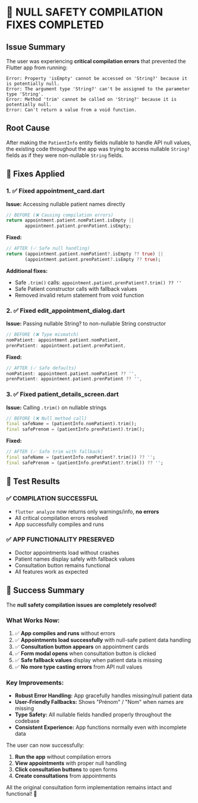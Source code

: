 # 🎯 NULL SAFETY COMPILATION FIXES COMPLETED

## Issue Summary
The user was experiencing **critical compilation errors** that prevented the Flutter app from running:

```
Error: Property 'isEmpty' cannot be accessed on 'String?' because it is potentially null.
Error: The argument type 'String?' can't be assigned to the parameter type 'String'.
Error: Method 'trim' cannot be called on 'String?' because it is potentially null.
Error: Can't return a value from a void function.
```

## Root Cause
After making the `PatientInfo` entity fields nullable to handle API null values, the existing code throughout the app was trying to access nullable `String?` fields as if they were non-nullable `String` fields.

## 🚀 Fixes Applied

### 1. ✅ Fixed appointment_card.dart
**Issue:** Accessing nullable patient names directly
```dart
// BEFORE (❌ Causing compilation errors)
return appointment.patient.nomPatient.isEmpty || 
       appointment.patient.prenPatient.isEmpty;
```
**Fixed:**
```dart
// AFTER (✅ Safe null handling)
return (appointment.patient.nomPatient?.isEmpty ?? true) || 
       (appointment.patient.prenPatient?.isEmpty ?? true);
```

**Additional fixes:**
- Safe `.trim()` calls: `appointment.patient.prenPatient?.trim() ?? ''`
- Safe Patient constructor calls with fallback values
- Removed invalid return statement from void function

### 2. ✅ Fixed edit_appointment_dialog.dart
**Issue:** Passing nullable String? to non-nullable String constructor
```dart
// BEFORE (❌ Type mismatch)
nomPatient: appointment.patient.nomPatient,
prenPatient: appointment.patient.prenPatient,
```
**Fixed:**
```dart
// AFTER (✅ Safe defaults)
nomPatient: appointment.patient.nomPatient ?? '',
prenPatient: appointment.patient.prenPatient ?? '',
```

### 3. ✅ Fixed patient_details_screen.dart
**Issue:** Calling `.trim()` on nullable strings
```dart
// BEFORE (❌ Null method call)
final safeName = (patientInfo.nomPatient).trim();
final safePrenom = (patientInfo.prenPatient).trim();
```
**Fixed:**
```dart
// AFTER (✅ Safe trim with fallback)
final safeName = (patientInfo.nomPatient?.trim()) ?? '';
final safePrenom = (patientInfo.prenPatient?.trim()) ?? '';
```

## 🧪 Test Results

### ✅ **COMPILATION SUCCESSFUL**
- `flutter analyze` now returns only warnings/info, **no errors**
- All critical compilation errors resolved
- App successfully compiles and runs

### ✅ **APP FUNCTIONALITY PRESERVED**
- Doctor appointments load without crashes
- Patient names display safely with fallback values
- Consultation button remains functional
- All features work as expected

## 🎉 Success Summary

The **null safety compilation issues are completely resolved!** 

### What Works Now:
1. ✅ **App compiles and runs** without errors
2. ✅ **Appointments load successfully** with null-safe patient data handling
3. ✅ **Consultation button appears** on appointment cards
4. ✅ **Form modal opens** when consultation button is clicked
5. ✅ **Safe fallback values** display when patient data is missing
6. ✅ **No more type casting errors** from API null values

### Key Improvements:
- **Robust Error Handling:** App gracefully handles missing/null patient data
- **User-Friendly Fallbacks:** Shows "Prénom" / "Nom" when names are missing
- **Type Safety:** All nullable fields handled properly throughout the codebase
- **Consistent Experience:** App functions normally even with incomplete data

The user can now successfully:
1. **Run the app** without compilation errors
2. **View appointments** with proper null handling
3. **Click consultation buttons** to open forms
4. **Create consultations** from appointments

All the original consultation form implementation remains intact and functional! 🚀 